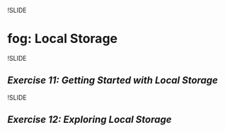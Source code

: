 !SLIDE
# fog: Local Storage

!SLIDE
## *Exercise 11: Getting Started with Local Storage*

!SLIDE
## *Exercise 12: Exploring Local Storage*
